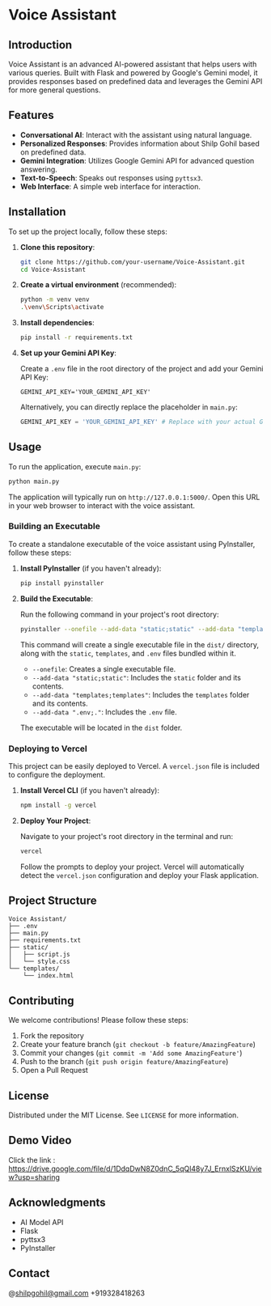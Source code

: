 # Voice Assistant

## Introduction
Voice Assistant is an advanced AI-powered assistant that helps users with various queries. Built with Flask and powered by Google's Gemini model, it provides responses based on predefined data and leverages the Gemini API for more general questions.

## Features
- **Conversational AI**: Interact with the assistant using natural language.
- **Personalized Responses**: Provides information about Shilp Gohil based on predefined data.
- **Gemini Integration**: Utilizes Google Gemini API for advanced question answering.
- **Text-to-Speech**: Speaks out responses using `pyttsx3`.
- **Web Interface**: A simple web interface for interaction.

## Installation

To set up the project locally, follow these steps:

1.  **Clone this repository**:

    ```bash
    git clone https://github.com/your-username/Voice-Assistant.git
    cd Voice-Assistant
    ```

2.  **Create a virtual environment** (recommended):

    ```bash
    python -m venv venv
    .\venv\Scripts\activate
    ```

3.  **Install dependencies**:

    ```bash
    pip install -r requirements.txt
    ```

4.  **Set up your Gemini API Key**:

    Create a `.env` file in the root directory of the project and add your Gemini API Key:

    ```
    GEMINI_API_KEY='YOUR_GEMINI_API_KEY'
    ```

    Alternatively, you can directly replace the placeholder in `main.py`:

    ```python
    GEMINI_API_KEY = 'YOUR_GEMINI_API_KEY' # Replace with your actual Gemini API Key
    ```

## Usage

To run the application, execute `main.py`:

```bash
python main.py
```

The application will typically run on `http://127.0.0.1:5000/`. Open this URL in your web browser to interact with the voice assistant.

### Building an Executable

To create a standalone executable of the voice assistant using PyInstaller, follow these steps:

1.  **Install PyInstaller** (if you haven't already):

    ```bash
    pip install pyinstaller
    ```

2.  **Build the Executable**:

    Run the following command in your project's root directory:

    ```bash
    pyinstaller --onefile --add-data "static;static" --add-data "templates;templates" --add-data ".env;." main.py
    ```

    This command will create a single executable file in the `dist/` directory, along with the `static`, `templates`, and `.env` files bundled within it.

    *   `--onefile`: Creates a single executable file.
    *   `--add-data "static;static"`: Includes the `static` folder and its contents.
    *   `--add-data "templates;templates"`: Includes the `templates` folder and its contents.
    *   `--add-data ".env;."`: Includes the `.env` file.

    The executable will be located in the `dist` folder.

### Deploying to Vercel

This project can be easily deployed to Vercel. A `vercel.json` file is included to configure the deployment.

1.  **Install Vercel CLI** (if you haven't already):

    ```bash
    npm install -g vercel
    ```

2.  **Deploy Your Project**:

    Navigate to your project's root directory in the terminal and run:

    ```bash
    vercel
    ```

    Follow the prompts to deploy your project. Vercel will automatically detect the `vercel.json` configuration and deploy your Flask application.

## Project Structure

```
Voice Assistant/
├── .env
├── main.py
├── requirements.txt
├── static/
│   ├── script.js
│   └── style.css
└── templates/
    └── index.html
```

## Contributing

We welcome contributions! Please follow these steps:

1.  Fork the repository
2.  Create your feature branch (`git checkout -b feature/AmazingFeature`)
3.  Commit your changes (`git commit -m 'Add some AmazingFeature'`)
4.  Push to the branch (`git push origin feature/AmazingFeature`)
5.  Open a Pull Request

## License

Distributed under the MIT License. See `LICENSE` for more information.

## Demo Video

Click the link : https://drive.google.com/file/d/1DdqDwN8Z0dnC_5qQl48y7J_ErnxlSzKU/view?usp=sharing

## Acknowledgments

-   AI Model API
-   Flask
-   pyttsx3
-   PyInstaller

## Contact

@shilpgohil@gmail.com
+919328418263
